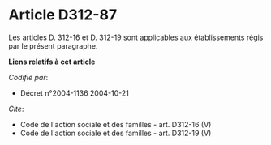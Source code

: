 # Article D312-87

Les articles D. 312-16 et D. 312-19 sont applicables aux établissements régis par le présent paragraphe.

**Liens relatifs à cet article**

_Codifié par_:

  - Décret n°2004-1136 2004-10-21

_Cite_:

  - Code de l'action sociale et des familles - art. D312-16 (V)
  - Code de l'action sociale et des familles - art. D312-19 (V)
